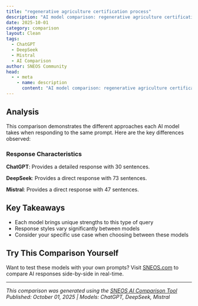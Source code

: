 ```yaml
---
title: "regenerative agriculture certification process"
description: "AI model comparison: regenerative agriculture certification process..."
date: 2025-10-01
category: comparison
layout: Clean
tags:
  - ChatGPT
  - DeepSeek
  - Mistral
  - AI Comparison
author: SNEOS Community
head:
  - - meta
    - name: description
      content: "AI model comparison: regenerative agriculture certification process..."
---
```


<ChatComparison
  title="regenerative agriculture certification process"
  prompt="regenerative agriculture certification process"
  :responses='{
    "ChatGPT": "Regenerative agriculture certification is a process by which farms or agricultural products are verified to meet certain standards that promote soil health, biodiversity, water conservation, and carbon sequestration. While there isn\u0027t a single universal certification for regenerative agriculture, several organizations offer certification programs or standards that align with regenerative principles. Below is an overview of the general process involved in obtaining regenerative agriculture certification:\n\n### 1. Research Certification Programs\nIdentify which certification suits your farm or product. Some recognized certifications or programs related to regenerative agriculture include:\n- **Regenerative Organic Certification (ROC)** by the Regenerative Organic Alliance\n- **Savory Institute\u2019s Land to Market Program**\n- **Demeter Biodynamic Certification** (covers many regenerative principles)\n- Various regional or crop-specific regenerative certifications\n\n### 2. Understand Certification Standards\nEach program has specific standards. Common regenerative practices may include:\n- No or reduced synthetic chemical inputs (fertilizers, pesticides)\n- Crop diversification and rotations\n- Cover cropping\n- Conservation tillage or no-till farming\n- Integration of livestock\n- Maintaining or restoring biodiversity\n- Soil health monitoring and improvement\n- Water management and conservation\n- Animal welfare standards (often part of organic/regenerative certifications)\n\n### 3. Prepare Your Farm or Operation\n- Implement required regenerative practices on your farm.\n- Maintain detailed records of farming practices, inputs, and outputs.\n- May require soil testing, biodiversity assessments, or other baseline data.\n\n### 4. Application\n- Submit an application to the certification body.\n- Provide documentation about your farming methods, input use, crop/livestock details, and sustainability efforts.\n\n### 5. Initial Audit and Inspection\n- On-site inspection by a certified auditor to verify compliance.\n- Review of records, observation of farm practices, soil tests, and interviews.\n\n### 6. Corrective Actions\n- If auditors find issues, you may need to make improvements before certification.\n- Submit evidence of corrective actions taken.\n\n### 7. Certification Decision\n- Certification body reviews auditor reports and decides on certification.\n- If approved, receive certification and permission to label products accordingly.\n\n### 8. Ongoing Compliance and Recertification\n- Annual or periodic audits to maintain certification.\n- Continuous improvement in regenerative practices required.\n\n---\n\n### Tips for Successful Certification\n- Start documentation and record-keeping early.\n- Engage with a consultant or advisor familiar with regenerative certification.\n- Consider participating in pilot programs or workshops offered by certifiers.\n- Focus on measurable improvements in soil health and ecosystem resilience.\n\n---\n\nIf you\u2019re interested in a specific certification program, I can provide more detailed steps and requirements tailored to that standard.",
    "DeepSeek": "Of course. Here is a comprehensive overview of the regenerative agriculture certification process, including the key players, steps, challenges, and the current state of the landscape.\n\n### The Core Philosophy: Beyond \u0022Less Bad\u0022\n\nIt\u0027s crucial to understand that regenerative agriculture certification is fundamentally different from conventional sustainability certifications (like Organic).\n\n*   **Organic Certification** is primarily focused on **prohibiting** certain inputs (synthetic pesticides, fertilizers). It\u0027s about \u0022doing less harm.\u0022\n*   **Regenerative Certification** is focused on **positive outcomes** and continuous improvement. It measures the farm\u0027s active contribution to enhancing soil health, biodiversity, water cycles, and ecosystem services. It\u0027s about \u0022doing more good.\u0022\n\n---\n\n### Key Players in Regenerative Certification\n\nThe field is still evolving, but several major organizations have established frameworks:\n\n1.  **Regenerative Organic Certified (ROC):** A high-bar, holistic certification built upon USDA Organic as a baseline.\n    *   **Three Pillars:** Soil Health, Animal Welfare, and Social Fairness for farmers and workers.\n    *   **Administered by:** The Regenerative Organic Alliance (a coalition including Patagonia, Dr. Bronner\u0027s, and the Rodale Institute).\n\n2.  **Land to Market (Savory Institute):** An outcome-based, verification program focused specifically on ecological health.\n    *   **Methodology:** Uses the **Ecological Outcome Verification (EOV)** protocol to measure soil health, biodiversity, and ecosystem function directly on the land.\n    *   **Key Feature:** It\u0027s not a binary \u0022pass/fail\u0022 but a continuous verification of positive trends. Products can carry the \u0022Land to Market Verified Regenerative\u0022 seal.\n\n3.  **A Greener World (AGW):** Offers several certifications, including \u0022Certified Regenerative.\u0022\n    *   **Approach:** A whole-farm and landscape approach with a strong emphasis on public transparency and annual audits.\n    *   **Focus:** Animal welfare, environmental sustainability, and social responsibility.\n\n4.  **Soil Carbon Initiative (SCI):** Now part of the **Ecosystem Service Market Consortium (ESMC)**, this focuses on quantifying ecosystem benefits.\n    *   **Goal:** To measure and verify outcomes like soil carbon sequestration, reduced greenhouse gas emissions, and improved water quality, allowing farmers to potentially earn credits for these \u0022ecosystem services.\u0022\n\n5.  **Certified Regenerative by ACO (Australia):** A leading standard in Australia that is gaining international recognition, focusing on holistic land management.\n\n---\n\n### The General Certification Process (Step-by-Step)\n\nWhile each program has its nuances, the process generally follows these steps:\n\n**Step 1: Eligibility \u0026 Pre-Assessment**\n*   The farmer/rancher reviews the specific standard\u0027s requirements.\n*   They conduct a self-assessment to see if their current practices align with the principles (e.g., no-till, cover cropping, rotational grazing, compost application, agroforestry).\n*   For some certifications like ROC, holding a current USDA Organic certificate is a prerequisite.\n\n**Step 2: Application \u0026 Development of a Farm Plan**\n*   The operator submits a formal application to the certifying body.\n*   They develop a comprehensive farm management plan that outlines:\n    *   **Current Conditions:** Baseline soil tests, biodiversity assessments, and maps.\n    *   **Practices:** Detailed descriptions of the regenerative practices they use and plan to implement.\n    *   **Goals:** Measurable objectives for improving soil organic matter, water infiltration, etc.\n\n**Step 3: On-Site Audit \u0026 Data Collection**\n*   An independent, trained inspector visits the farm.\n*   **Document Review:** The inspector examines records of inputs, planting, grazing, harvests, and sales.\n*   **Physical Inspection:** The inspector walks the fields, observes livestock, and assesses the overall health of the ecosystem.\n*   **Outcome Measurement (for programs like Land to Market):** The auditor collects on-site data using standardized protocols (e.g., soil samples, water infiltration tests, plant diversity counts).\n\n**Step 4: Review \u0026 Decision**\n*   The auditor\u0027s report is submitted to the certification committee.\n*   The committee reviews the findings against the standard\u0027s criteria.\n*   A decision is made: **Certified, Conditional Certification** (with required improvements), or **Denied**.\n\n**Step 5: Continuous Improvement \u0026 Recertification**\n*   Certification is not the end. Operators must submit annual reports showing progress.\n*   Recertification audits (typically every 3-5 years) are required to ensure the farm is continuing its regenerative journey and showing positive ecological trends.\n\n---\n\n### Challenges and Criticisms\n\n1.  **Cost and Complexity:** The process can be expensive (audit fees, consultant costs) and time-consuming, creating a barrier for small-scale farmers.\n2.  **The \u0022Measurement Problem\u0022:** Quantifying soil carbon and biodiversity accurately and affordably is a major scientific and logistical challenge. Different programs use different metrics.\n3.  **Greenwashing Risk:** As the term \u0022regenerative\u0022 becomes a marketing buzzword, there is a risk of standards being diluted or companies making unsubstantiated claims.\n4.  **Lack of Universal Standard:** There is no single, government-backed definition (like the USDA Organic seal), which can lead to consumer confusion.\n5.  **Emphasis on Outcomes vs. Practices:** A key debate is whether to certify based on *practices used* (easier to verify) or *ecological outcomes achieved* (more meaningful but harder to measure).\n\n---\n\n### Should a Farmer Pursue Certification?\n\n**Yes, if:**\n*   They want to access premium markets and command higher prices for their products.\n*   They value third-party validation of their stewardship.\n*   They want a structured framework to guide their continuous improvement.\n*   Their buyers (food companies, retailers) require it for their supply chain.\n\n**Not necessary, if:**\n*   They sell directly to consumers who trust them and can see the farm firsthand.\n*   The costs outweigh the potential market benefits.\n*   They are primarily motivated by personal land stewardship goals rather than market recognition.\n\n### Conclusion\n\nThe regenerative agriculture certification process is a rigorous, evolving system designed to verify that farms are actively healing the land. While challenges remain, these certifications provide a powerful tool for:\n\n*   **Farmers** to validate their work and access new revenue streams.\n*   **Brands** to build transparent and resilient supply chains.\n*   **Consumers** to make informed purchasing decisions that support a healthier planet.\n\nAs the science and markets mature, these standards are likely to become more streamlined and accessible, playing a critical role in the transition to a truly regenerative food system.",
    "Mistral": "Regenerative agriculture is a holistic approach to farming that focuses on rehabilitating and enhancing the entire ecosystem of the farm, including soil health, biodiversity, and water cycles. Certification in regenerative agriculture can help farmers demonstrate their commitment to these practices and gain recognition for their efforts. Here is a general outline of the regenerative agriculture certification process:\n\n### 1. **Understand the Standards**\n   - **Research**: Familiarize yourself with the standards and requirements of the certification body you are interested in. Common certification bodies include the Regenerative Organic Alliance, the Savory Institute, and the Rodale Institute.\n   - **Criteria**: Understand the key criteria, which often include soil health, animal welfare, social fairness, and ecological land management.\n\n### 2. **Pre-Assessment**\n   - **Self-Assessment**: Conduct a self-assessment to determine if your farm meets the basic requirements for regenerative agriculture.\n   - **Consultation**: Consider consulting with experts or advisors who specialize in regenerative agriculture to help you prepare.\n\n### 3. **Application**\n   - **Documentation**: Gather all necessary documentation, including farm management plans, soil test results, and records of practices implemented.\n   - **Submission**: Submit your application to the certification body. This may include detailed forms, maps, and other supporting documents.\n\n### 4. **On-Site Inspection**\n   - **Scheduling**: Schedule an on-site inspection with the certification body.\n   - **Inspection**: An inspector will visit your farm to verify that your practices meet the certification standards. This may include soil tests, interviews with farm staff, and a review of your management practices.\n\n### 5. **Review and Decision**\n   - **Review**: The certification body will review the inspection report and your application.\n   - **Decision**: You will receive a decision on whether your farm meets the standards for certification. If approved, you will receive a certificate and be allowed to use the certification label.\n\n### 6. **Continuous Improvement**\n   - **Monitoring**: Continuous monitoring and reporting are often required to maintain certification.\n   - **Audits**: Regular audits may be conducted to ensure ongoing compliance with the standards.\n\n### 7. **Renewal**\n   - **Periodic Renewal**: Certification typically needs to be renewed periodically, often annually or every few years. This involves a similar process of documentation, inspection, and review.\n\n### Key Components of Regenerative Agriculture Certification\n\n1. **Soil Health**: Practices that improve soil organic matter, microbial activity, and nutrient cycling.\n2. **Biodiversity**: Promoting a diverse range of plant and animal species.\n3. **Water Management**: Efficient use and conservation of water resources.\n4. **Animal Welfare**: Ensuring the well-being of livestock through humane practices.\n5. **Social Fairness**: Fair labor practices and community engagement.\n6. **Ecological Land Management**: Practices that enhance the overall ecological health of the farm.\n\n### Benefits of Certification\n\n- **Market Differentiation**: Stand out in the market as a producer committed to sustainable practices.\n- **Consumer Trust**: Build trust with consumers who value environmental and social responsibility.\n- **Improved Practices**: Continuous improvement in farming practices leading to better yields and healthier ecosystems.\n- **Access to Markets**: Gain access to markets that prioritize regenerative and sustainable products.\n\n### Challenges\n\n- **Cost**: The certification process can be costly, including fees for application, inspection, and ongoing monitoring.\n- **Time**: The process can be time-consuming, requiring significant documentation and preparation.\n- **Complexity**: Meeting all the criteria and maintaining compliance can be complex and require ongoing effort.\n\nBy following these steps and understanding the key components, you can successfully navigate the regenerative agriculture certification process and achieve recognition for your sustainable farming practices."
  }'
  published-date="16:39"
/>

## Analysis

This comparison demonstrates the different approaches each AI model takes when responding to the same prompt. Here are the key differences observed:

### Response Characteristics

**ChatGPT**: Provides a detailed response with 30 sentences. 

**DeepSeek**: Provides a direct response with 73 sentences. 

**Mistral**: Provides a direct response with 47 sentences. 

## Key Takeaways

- Each model brings unique strengths to this type of query
- Response styles vary significantly between models
- Consider your specific use case when choosing between these models

## Try This Comparison Yourself

Want to test these models with your own prompts? Visit [SNEOS.com](https://sneos.com) to compare AI responses side-by-side in real-time.

---

*This comparison was generated using the [SNEOS AI Comparison Tool](https://sneos.com)*
*Published: October 01, 2025 | Models: ChatGPT, DeepSeek, Mistral*
